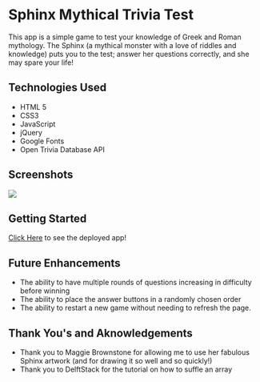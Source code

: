 <!-- must include a screenshot of our wireframe plan...use trello.com
include things that you want to do later, and things you're scrapping for later -->
<!-- must have deployed link in the readme to go directly to the web app -->

# Sphinx Mythical Trivia Test

This app is a simple game to test your knowledge of Greek and Roman mythology. The Sphinx (a mythical monster with a love of riddles and knowledge) puts you to the test; answer her questions correctly, and she may spare your life!

## Technologies Used

* HTML 5
* CSS3
* JavaScript
* jQuery
* Google Fonts
* Open Trivia Database API

## Screenshots

<img src="https://i.imgur.com/hElwdk8l.png">

## Getting Started

[Click Here](link) to see the deployed app!

## Future Enhancements

* The ability to have multiple rounds of questions increasing in difficulty before winning
* The ability to place the answer buttons in a randomly chosen order
* The ability to restart a new game without needing to refresh the page.

## Thank You's and Aknowledgements

* Thank you to Maggie Brownstone for allowing me to use her fabulous Sphinx artwork (and for drawing it so well and so quickly!)
* Thank you to DelftStack for the tutorial on how to suffle an array
